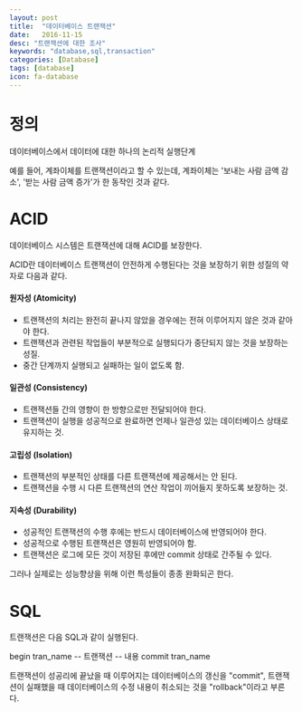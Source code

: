 ```yaml
---
layout: post
title:  "데이터베이스 트랜잭션"
date:   2016-11-15
desc: "트랜잭션에 대한 조사"
keywords: "database,sql,transaction"
categories: [Database]
tags: [database]
icon: fa-database
---
```


# 정의
데이터베이스에서 데이터에 대한 하나의 논리적 실행단계

예를 들어, 계좌이체를 트랜잭션이라고 할 수 있는데, 계좌이체는 '보내는 사람 금액 감소', '받는 사람 금액 증가'가 한 동작인 것과 같다.


# ACID
데이터베이스 시스템은 트랜잭션에 대해 ACID를 보장한다. 

ACID란 데이터베이스 트랜잭션이 안전하게 수행된다는 것을 보장하기 위한 성질의 약자로 다음과 같다.

#### 원자성 (Atomicity)
* 트랜잭션의 처리는 완전히 끝나지 않았을 경우에는 전혀 이루어지지 않은 것과 같아야 한다. 
* 트랜잭션과 관련된 작업들이 부분적으로 실행되다가 중단되지 않는 것을 보장하는 성질. 
* 중간 단계까지 실행되고 실패하는 일이 없도록 함.

#### 일관성 (Consistency)
* 트랜잭션들 간의 영향이 한 방향으로만 전달되어야 한다.
* 트랜잭션이 실행을 성공적으로 완료하면 언제나 일관성 있는 데이터베이스 상태로 유지하는 것. 

#### 고립성 (Isolation)
* 트랜잭션의 부분적인 상태를 다른 트랜잭션에 제공해서는 안 된다. 
* 트랜잭션을 수행 시 다른 트랜잭션의 연산 작업이 끼어들지 못하도록 보장하는 것.

#### 지속성 (Durability)
* 성공적인 트랜잭션의 수행 후에는 반드시 데이터베이스에 반영되어야 한다.
* 성공적으로 수행된 트랜잭션은 영원히 반영되어야 함. 
* 트랜잭션은 로그에 모든 것이 저장된 후에만 commit 상태로 간주될 수 있다.

그러나 실제로는 성능향상을 위해 이런 특성들이 종종 완화되곤 한다.

# SQL
트랜잭션은 다음 SQL과 같이 실행된다.

begin tran_name
-- 트랜잭션
-- 내용
commit tran_name

트랜잭션이 성공리에 끝났을 때 이루어지는 데이터베이스의 갱신을 "commit", 
트랜잭션이 실패했을 때 데이터베이스의 수정 내용이 취소되는 것을 "rollback"이라고 부른다.